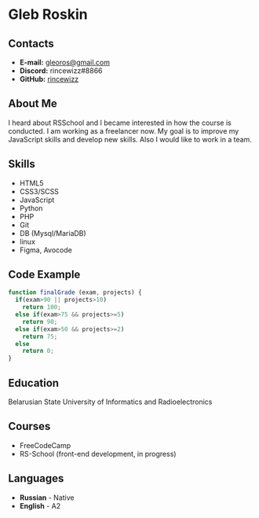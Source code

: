 # Gleb Roskin

## Contacts
* **E-mail:** [gleoros@gmail.com](mailto:gleoros@gmail.com)
* **Discord:** rincewizz#8866
* **GitHub:** [rincewizz](https://github.com/rincewizz)


## About Me
I heard about RSSchool and I became interested in how the course is conducted. I am working as a freelancer now. My goal is to improve my JavaScript skills and develop new skills. Also I would like to work in a team.

## Skills
* HTML5
* CSS3/SCSS
* JavaScript
* Python
* PHP
* Git
* DB (Mysql/MariaDB)
* linux
* Figma, Avocode

## Code Example
```javascript
function finalGrade (exam, projects) {
  if(exam>90 || projects>10)
    return 100;
  else if(exam>75 && projects>=5)
    return 90;
  else if(exam>50 && projects>=2)
    return 75;
  else
    return 0;
}
```

## Education
Belarusian State University of Informatics and Radioelectronics

## Courses
+ FreeCodeCamp
+ RS-School (front-end development, in progress)

## Languages
* **Russian** - Native
* **English** - A2 
